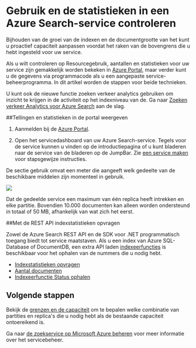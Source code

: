 <properties 
   pageTitle="Gebruik en de statistieken in een Azure Search-service controleren | Microsoft Azure | De zoekservice hosted cloud" 
   description="Verbruiks- en grootte van resource bijhouden voor Azure zoeken, een zoekservice cloud gehost op Microsoft Azure." 
   services="search" 
   documentationCenter="" 
   authors="HeidiSteen" 
   manager="jhubbard" 
   editor=""
   tags="azure-portal"/>

<tags
   ms.service="search"
   ms.devlang="na"
   ms.topic="article"
   ms.tgt_pltfrm="na"
   ms.workload="required" 
   ms.date="05/17/2016"
   ms.author="heidist"/>

# <a name="monitor-usage-and-statistics-in-an-azure-search-service"></a>Gebruik en de statistieken in een Azure Search-service controleren

Bijhouden van de groei van de indexen en de documentgrootte van het kunt u proactief capaciteit aanpassen voordat het raken van de bovengrens die u hebt ingesteld voor uw service. 

Als u wilt controleren op Resourcegebruik, aantallen en statistieken voor uw service zijn gemakkelijk worden bekeken in [Azure Portal](https://portal.azure.com), maar verder kunt u de gegevens via programmacode als u een aangepaste service-beheerprogramma. In dit artikel worden de stappen voor beide technieken.

U kunt ook de nieuwe functie zoeken verkeer analytics gebruiken om inzicht te krijgen in de activiteit op het indexniveau van de. Ga naar [Zoeken verkeer Analytics voor Azure Search](search-traffic-analytics.md) aan de slag.

##<a name="view-counts-and-metrics-in-the-portal"></a>Tellingen en statistieken in de portal weergeven 

1. Aanmelden bij de [Azure Portal](https://portal.azure.com). 

2. Open het servicedashboard van uw Azure Search-service. Tegels voor de service kunnen u vinden op de introductiepagina of u kunt bladeren naar de service van de bladeren op de JumpBar. Zie [een service maken](search-create-service-portal.md) voor stapsgewijze instructies.

De sectie gebruik omvat een meter die aangeeft welk gedeelte van de beschikbare middelen zijn momenteel in gebruik.

  ![][1]

Dat de gedeelde service een maximum van één replica heeft intrekken en elke partitie. Bovendien 10.000 documenten kan alleen worden ondersteund in totaal of 50 MB, afhankelijk van wat zich het eerst.

##<a name="get-index-statistics-using-the-rest-api"></a>Met de REST API indexstatistieken opvragen

Zowel de Azure Search REST API en de SDK voor .NET programmatisch toegang biedt tot service maatstaven.  Als u een index van Azure SQL-Database of DocumentDB, een extra API laden [indexeerfuncties](https://msdn.microsoft.com/library/azure/dn946891.aspx) is beschikbaar voor het ophalen van de nummers die u nodig hebt. 

  + [Indexstatistieken opvragen](https://msdn.microsoft.com/library/azure/dn798942.aspx)
  + [Aantal documenten](https://msdn.microsoft.com/library/azure/dn798924.aspx)
  + [Indexeerfunctie Status ophalen](https://msdn.microsoft.com/library/azure/dn946884.aspx)

## <a name="next-steps"></a>Volgende stappen

Bekijk de [grenzen en de capaciteit](search-limits-quotas-capacity.md) om te bepalen welke combinatie van partities en replica's die u nodig hebt als de bestaande capaciteit ontoereikend is. 

Ga naar [de zoekservice op Microsoft Azure beheren](search-manage.md) voor meer informatie over het servicebeheer.

<!--Image references-->
[1]: ./media/search-monitor-usage/AzureSearch-Monitor1.PNG




 
